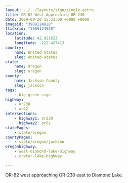 ```yaml
---
layout: ../../layouts/sign/single.astro
title: OR-62 West Approching OR-230
date: 2009-09-20 15:33:09 +0000 +0000
imageid: "3989124928"
flickrid: "3989124928"
location:
    latitude: 42.921623
    longitude: -122.427413
country:
    name: United States
    slug: united-states
state:
    name: Oregon
    slug: oregon
county:
    name: Jackson County
    slug: jackson
tags:
    - big-green-sign
highway:
    - or230
    - or62
intersections:
    - highway1: or230
      highway2: or62
statePages:
    - state/oregon
countyPages:
    - state/oregon/jackson
oregonhighway:
    - west-diamond-lake-highway
    - crater-lake-highway

---
```

OR-62 west approaching OR-230 east to Diamond Lake.